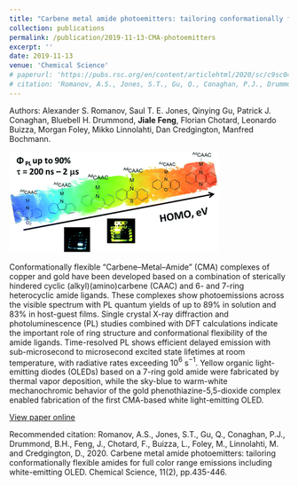 ```yaml
---
title: "Carbene metal amide photoemitters: tailoring conformationally flexible amides for full color range emissions including white-emitting OLED"
collection: publications
permalink: /publication/2019-11-13-CMA-photoemitters
excerpt: ''
date: 2019-11-13
venue: 'Chemical Science'
# paperurl: 'https://pubs.rsc.org/en/content/articlehtml/2020/sc/c9sc04589a'
# citation: 'Romanov, A.S., Jones, S.T., Gu, Q., Conaghan, P.J., Drummond, B.H., Feng, J., Chotard, F., Buizza, L., Foley, M., Linnolahti, M. and Credgington, D., 2020. Carbene metal amide photoemitters: tailoring conformationally flexible amides for full color range emissions including white-emitting OLED. Chemical Science, 11(2), pp.435-446.'
---
```

Authors: Alexander S. Romanov, Saul T. E. Jones, Qinying Gu, Patrick J. Conaghan, Bluebell H. Drummond,
**Jiale Feng**, Florian Chotard, Leonardo Buizza, Morgan Foley, Mikko Linnolahti, Dan
Credgington, Manfred Bochmann.

![CMA-photoemitters](/images/CMA-photoemitters.png)

Conformationally flexible “Carbene–Metal–Amide” (CMA) complexes of copper and gold have been developed based on a combination of sterically hindered cyclic (alkyl)(amino)carbene (CAAC) and 6- and 7-ring heterocyclic amide ligands. These complexes show photoemissions across the visible spectrum with PL quantum yields of up to 89% in solution and 83% in host-guest films. Single crystal X-ray diffraction and photoluminescence (PL) studies combined with DFT calculations indicate the important role of ring structure and conformational flexibility of the amide ligands. Time-resolved PL shows efficient delayed emission with sub-microsecond to microsecond excited state lifetimes at room temperature, with radiative rates exceeding 10$^6$ s$^{−1}$. Yellow organic light-emitting diodes (OLEDs) based on a 7-ring gold amide were fabricated by thermal vapor deposition, while the sky-blue to warm-white mechanochromic behavior of the gold phenothiazine-5,5-dioxide complex enabled fabrication of the first CMA-based white light-emitting OLED.

[View paper online](https://pubs.rsc.org/en/content/articlehtml/2020/sc/c9sc04589a)

Recommended citation: Romanov, A.S., Jones, S.T., Gu, Q., Conaghan, P.J., Drummond, B.H., Feng, J., Chotard, F., Buizza, L., Foley, M., Linnolahti, M. and Credgington, D., 2020. Carbene metal amide photoemitters: tailoring conformationally flexible amides for full color range emissions including white-emitting OLED. Chemical Science, 11(2), pp.435-446.